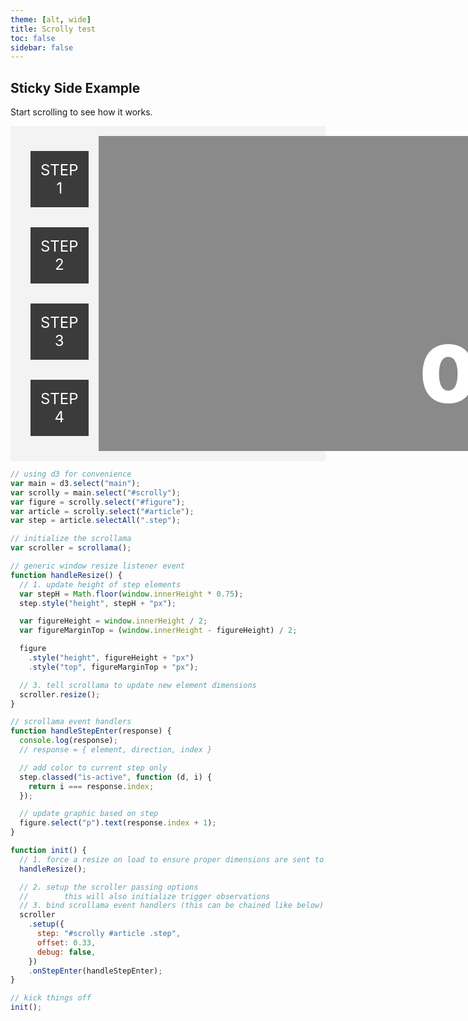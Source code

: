 ```yaml
---
theme: [alt, wide]
title: Scrolly test
toc: false
sidebar: false
---
```


<script src="https://unpkg.com/scrollama"></script>

<style>
#scrolly {
  position: relative;
  display: flex;
  background-color: #f3f3f3;
  padding: 1rem;
}

#scrolly > * {
  flex: 1;
}

#article {
  position: relative;
  padding: 0 1rem;
}

#figure {
  position: -webkit-sticky;
  position: sticky;
  width: 100%;
  min-width: 70rem;
  margin: 0;
  -webkit-transform: translate3d(0, 0, 0);
  -moz-transform: translate3d(0, 0, 0);
  transform: translate3d(0, 0, 0);
  background-color: #8a8a8a;
  z-index: 0;
  flex-grow: 1;
}

#figure p {
    text-align: center;
    padding: 1rem;
    position: absolute;
    top: 50%;
    left: 50%;
    -moz-transform: translate(-50%, -50%);
    -webkit-transform: translate(-50%, -50%);
    transform: translate(-50%, -50%);
    font-size: 8rem;
    font-weight: 900;
    color: #fff;
}

.step {
    margin: 0 auto 2rem auto;
    background-color: #3b3b3b;
    color: #fff;
}

.step:last-child {
    margin-bottom: 0;
}

.step.is-active {
    background-color: goldenrod;
    color: #3b3b3b;
}

.step p {
    text-align: center;
    padding: 1rem;
    font-size: 1.5rem;
}
</style>

<main>
<section id="intro">
			<h1 class="intro__hed">Sticky Side Example</h1>
			<p class="intro__dek">
				Start scrolling to see how it works.
			</p>
		</section>
		<section id="scrolly" class="card">
            <div id="article">
                <div class="step" data-step="1">
                <p>STEP 1</p>
                </div>
                <div class="step" data-step="2">
                <p>STEP 2</p>
                </div>
                <div class="step" data-step="3">
                <p>STEP 3</p>
                </div>
                <div class="step" data-step="4">
                <p>STEP 4</p>
                </div>
            </div>
            <div id="figure">
                <p>0</p>
            </div>
            </section>
    	<section id="outro"></section>

</main>

```js
// using d3 for convenience
var main = d3.select("main");
var scrolly = main.select("#scrolly");
var figure = scrolly.select("#figure");
var article = scrolly.select("#article");
var step = article.selectAll(".step");

// initialize the scrollama
var scroller = scrollama();

// generic window resize listener event
function handleResize() {
  // 1. update height of step elements
  var stepH = Math.floor(window.innerHeight * 0.75);
  step.style("height", stepH + "px");

  var figureHeight = window.innerHeight / 2;
  var figureMarginTop = (window.innerHeight - figureHeight) / 2;

  figure
    .style("height", figureHeight + "px")
    .style("top", figureMarginTop + "px");

  // 3. tell scrollama to update new element dimensions
  scroller.resize();
}

// scrollama event handlers
function handleStepEnter(response) {
  console.log(response);
  // response = { element, direction, index }

  // add color to current step only
  step.classed("is-active", function (d, i) {
    return i === response.index;
  });

  // update graphic based on step
  figure.select("p").text(response.index + 1);
}

function init() {
  // 1. force a resize on load to ensure proper dimensions are sent to scrollama
  handleResize();

  // 2. setup the scroller passing options
  // 		this will also initialize trigger observations
  // 3. bind scrollama event handlers (this can be chained like below)
  scroller
    .setup({
      step: "#scrolly #article .step",
      offset: 0.33,
      debug: false,
    })
    .onStepEnter(handleStepEnter);
}

// kick things off
init();
```
